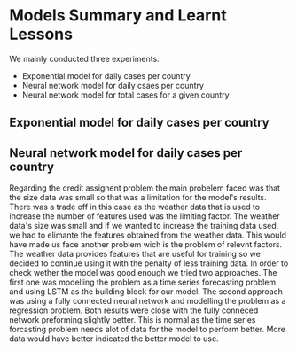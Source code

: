 # Models Summary and Learnt Lessons
We mainly conducted three experiments:
*  Exponential model for daily cases per country
*  Neural network model for daily csaes per country
*  Neural network model for total cases for a given country
## Exponential model for daily cases per country
## Neural network model for daily cases per country
Regarding the credit assignent problem the main probelem faced was that the size data was small so that was a limitation for the model's
results. There was a trade off in this case as the weather data that is used to increase the number of features used was the limiting factor.
The weather data's size was small and if we wanted to increase the training data used, we had to elimante the features obtained from the 
weather data. This would have made us face another problem wich is the problem of relevnt factors. The weather data provides
features that are useful for training so we decided to continue using it with the penalty of less training data.
In order to check wether the model was good enough we tried two approaches. The first one was modelling the problem as 
a time series forecasting problem and using LSTM as the building block for our model. The second approach was using a fully connected 
neural network and modelling the problem as a regression problem. Both results were close with the fully conneced network preforming
slightly better. This is normal as the time series forcasting problem needs alot of data for the model to perform better. More
data would have better indicated the better model to use.

